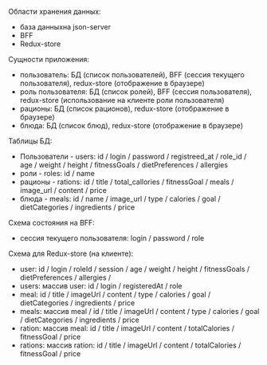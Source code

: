 Области хранения данных:

-   база данныхна json-server
-   BFF
-   Redux-store

Сущности приложения:

-   пользователь: БД (список пользователей), BFF (сессия текущего пользователя), redux-store (отображение в браузере)
-   роль пользователя: БД (список ролей), BFF (сессия пользователя), redux-store (использование на клиенте роли пользователя)
-   рационы: БД (список рационов), redux-store (отображение в браузере)
-   блюда: БД (список блюд), redux-store (отображение в браузере)

Таблицы БД:

-   Пользователи - users: id / login / password / registreed_at / role_id / age / weight / height / fitnessGoals / dietPreferences / allergies
-   роли - roles: id / name
-   рационы - rations: id / title / total_callories / fitnessGoal / meals / image_url / content / price
-   блюда - meals: id / name / image_url / type / calories / goal / dietCategories / ingredients / price

Схема состояния на BFF:

-   сессия текущего пользователя: login / password / role

Схема для Redux-store (на клиенте):

-   user: id / login / roleId / session / age / weight / height / fitnessGoals / dietPreferences / allergies /
-   users: массив user: id / login / registeredAt / role
-   meal: id / title / imageUrl / content / type / calories / goal / dietCategories / ingredients / price
-   meals: массив meal / id / title / imageUrl / content / type / calories / goal / dietCategories / ingredients / price
-   ration: массив meal: id / title / imageUrl / content / totalCalories / fitnessGoal / price
-   rations: массив ration: id / title / imageUrl / content / totalCalories / fitnessGoal / price
